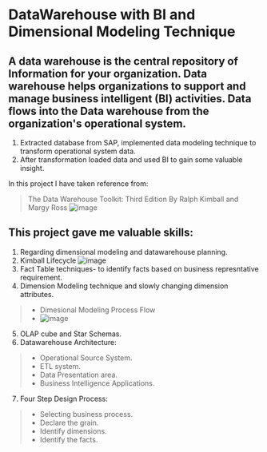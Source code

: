 # DataWarehouse with BI and Dimensional Modeling Technique

## A data warehouse is the central repository of Information for your organization. Data warehouse helps organizations to support and manage business intelligent (BI) activities.  Data flows into the Data warehouse from the organization's operational system.


1. Extracted database from SAP, implemented data modeling technique to transform operational system data.
2. After transformation loaded data and used BI to gain some valuable insight.


In this project I have taken reference from: 

> The Data Warehouse Toolkit: Third Edition
> By Ralph Kimball and Margy Ross
> ![image](https://user-images.githubusercontent.com/66699491/206960236-efdcaab9-2415-4aea-876e-85433578f2fe.png)


## This project gave me valuable skills:
1. Regarding dimensional modeling and datawarehouse planning.
2. Kimball Lifecycle ![image](https://user-images.githubusercontent.com/66699491/206959829-31894415-1dab-4faf-8b12-9d80d304691d.png)
3. Fact Table techniques- to identify facts based on business represntative requirement.
4. Dimension Modeling technique and slowly changing dimension attributes.
  > - Dimesional Modeling Process Flow
  > - ![image](https://user-images.githubusercontent.com/66699491/206962415-1fd2865e-0cbf-4002-b85d-aaf42ac42133.png)

5. OLAP cube and Star Schemas.
6. Datawarehouse Architecture:
  > - Operational Source System.
  > - ETL system.
  > - Data Presentation area.
  > - Business Intelligence Applications.  
7. Four Step Design Process:
  > - Selecting business process.
  > - Declare the grain.
  > - Identify dimensions.
  > - Identify the facts.
  
  






